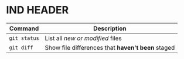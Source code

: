 <h1 style="text-size:80px"> IND HEADER </h1>

| Command | Description |
| --- | --- |
| `git status` | List all *new or modified* files |
| `git diff` | Show file differences that **haven't been** staged |